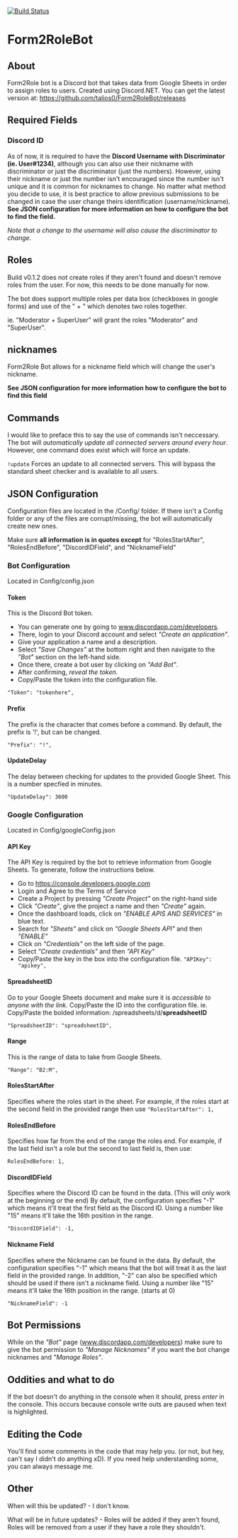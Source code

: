 [![Build Status](https://travis-ci.com/talios0/Form2RoleBot.svg?branch=master)](https://travis-ci.com/talios0/Form2RoleBot)

# Form2RoleBot

## About
Form2Role bot is a Discord bot that takes data from Google Sheets in order to assign roles to users. Created using Discord.NET. You can get the latest version at: https://github.com/talios0/Form2RoleBot/releases

## Required Fields

### Discord ID
As of now, it is required to have the **Discord Username with Discriminator (ie. User#1234)**, although you can also use their nickname with discriminator or just the discriminator (just the numbers). However, using their nickname or just the number isn't encouraged since the number isn't unique and it is common for nicknames to change. No matter what method you decide to use, it is best practice to allow previous submissions to be changed in case the user change theirs identification (username/nickname). 
**See JSON configuration for more information on how to configure the bot to find the field.**

*Note that a change to the username will also cause the discriminator to change*.

## Roles
Build v0.1.2 does not create roles if they aren't found and doesn't remove roles from the user. For now, this needs to be done manually for now. 

The bot does support multiple roles per data box (checkboxes in google forms) and use of the " + " which denotes two roles together.

ie. "Moderator + SuperUser" will grant the roles "Moderator" and "SuperUser".

## nicknames
Form2Role Bot allows for a nickname field which will change the user's nickname. 

**See JSON configuration for more information how to configure the bot to find this field**

## Commands
I would like to preface this to say the use of commands isn't neccessary. The bot will *automatically update all connected servers around every hour*. However, one command does exist which will force an update.

`!update`
Forces an update to all connected servers. This will bypass the standard sheet checker and is available to all users.

## JSON Configuration
Configuration files are located in the /Config/ folder. If there isn't a Config folder or any of the files are corrupt/missing, the bot will automatically create new ones.

Make sure **all information is in quotes except** for "RolesStartAfter", "RolesEndBefore", "DiscordIDField", and "NicknameField"

### Bot Configuration
Located in Config/config.json

#### Token
This is the Discord Bot token. 
- You can generate one by going to www.discordapp.com/developers.
- There, login to your Discord account and select *"Create an application"*.
- Give your application a name and a description. 
- Select *"Save Changes"* at the bottom right and then navigate to the *"Bot"* section on the left-hand side. 
- Once there, create a bot user by clicking on *"Add Bot"*. 
- After confirming, *reveal the token*. 
- Copy/Paste the token into the configuration file.

`"Token": "tokenhere",`


#### Prefix
The prefix is the character that comes before a command. By default, the prefix is '!', but can be changed.

`"Prefix": "!",`

#### UpdateDelay
The delay between checking for updates to the provided Google Sheet. This is a number specfied in minutes.

`"UpdateDelay": 3600`

### Google Configuration
Located in Config/googleConfig.json

#### API Key
The API Key is required by the bot to retrieve information from Google Sheets. To generate, follow the instructions below.
- Go to https://console.developers.google.com 
- Login and Agree to the Terms of Service
- Create a Project by pressing *"Create Project"* on the right-hand side
- Click *"Create"*, give the project a name and then *"Create"* again.
- Once the dashboard loads, click on *"ENABLE APIS AND SERVICES"* in blue text.
- Search for *"Sheets"* and click on *"Google Sheets API"* and then *"ENABLE"*
- Click on *"Credentials"* on the left side of the page.
- Select *"Create credentials"* and then *"API Key"*
- Copy/Paste the key in the box into the configuration file.
`"APIKey": "apikey",`

#### SpreadsheetID
Go to your Google Sheets document and make sure it is *accessible to anyone with the link*. Copy/Paste the ID into the configuration file. ie. Copy/Paste the bolded information: /spreadsheets/d/**spreadsheetID**

`"SpreadsheetID": "spreadsheetID",`

#### Range
This is the range of data to take from Google Sheets.

`"Range": "B2:M",`

#### RolesStartAfter
Specifies where the roles start in the sheet. For example, if the roles start at the second field in the provided range then use 
`"RolesStartAfter": 1,`

#### RolesEndBefore
Specifies how far from the end of the range the roles end. For example, if the last field isn't a role but the second to last field is, then use:

`RolesEndBefore: 1,`

#### DiscordIDField
Specifies where the Discord ID can be found in the data. (This will only work at the beginning or the end) By default, the configuration specifies "-1" which means it'll treat the first field as the Discord ID. Using a number like "15" means it'll take the 16th position in the range.

`"DiscordIDField": -1,`

#### Nickname Field
Specifies where the Nickname can be found in the data. By default, the configuration specifies "-1" which means that the bot will treat it as the last field in the provided range. In addition, "-2" can also be specified which should be used if there isn't a nickname field. Using a number like "15" means it'll take the 16th position in the range. (starts at 0)

`"NicknameField": -1`

## Bot Permissions
While on the *"Bot"* page (www.discordapp.com/developers) make sure to give the bot permission to *"Manage Nicknames"* if you want the bot change nicknames and *"Manage Roles"*.

## Oddities and what to do
If the bot doesn't do anything in the console when it should, press *enter* in the console.
This occurs because console write outs are paused when text is highlighted.

## Editing the Code
You'll find some comments in the code that may help you. (or not, but hey, can't say I didn't do anything xD). If you need help understanding some, you can always message me.

## Other
When will this be updated? - I don't know.

What will be in future updates? - Roles will be added if they aren't found, Roles will be removed from a user if they have a role they shouldn't.
